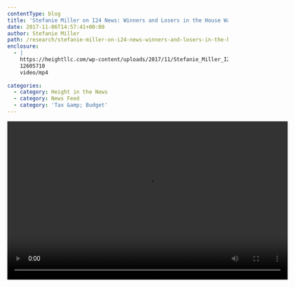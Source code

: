 ```yaml
---
contentType: blog
title: 'Stefanie Miller on I24 News: Winners and Losers in the House Ways and Means Committee Tax Plan'
date: 2017-11-06T14:57:41+00:00
author: Stefanie Miller
path: /research/stefanie-miller-on-i24-news-winners-and-losers-in-the-house-ways-and-means-committee-tax-plan/
enclosure:
  - |
    https://heightllc.com/wp-content/uploads/2017/11/Stefanie_Miller_I24_11_02_17-2.mp4
    12605710
    video/mp4
    
categories:
  - category: Height in the News
  - category: News Feed
  - category: 'Tax &amp; Budget'
---
```

<div style="width: 640px;" class="wp-video">
  <!--[if lt IE 9]><![endif]--><video class="wp-video-shortcode" id="video-944-1" width="640" height="361" preload="metadata" controls="controls"><source type="video/mp4" src="https://heightllc.com/wp-content/uploads/2017/11/Stefanie_Miller_I24_11_02_17-2.mp4?_=1" />
  
  <a href="https://heightllc.com/wp-content/uploads/2017/11/Stefanie_Miller_I24_11_02_17-2.mp4">https://heightllc.com/wp-content/uploads/2017/11/Stefanie_Miller_I24_11_02_17-2.mp4</a></video>
</div>